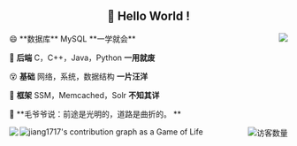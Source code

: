 <h2 align="center">
    👋 Hello World !
</h2>

<img align="right" src="https://github-readme-stats.anuraghazra1.vercel.app/api?username=jiang1717&layout=default"/> 
😄 **数据库** MySQL                     **一学就会**

😤 **后端** C，C++，Java，Python        **一用就废**

😵 **基础** 网络，系统，数据结构         **一片汪洋**

🤪 **框架** SSM，Memcached，Solr        **不知其详**

🌌 **毛爷爷说：前途是光明的，道路是曲折的。 **



<img align='right' src="https://profile-counter.glitch.me/jiang1717/count.svg" alt="访客数量"/>
<img align="left" src="https://github-readme-stats.vercel.app/api/top-langs/?username=jiang1717&layout=default"/>


![jiang1717's contribution graph as a Game of Life](https://github4life.herokuapp.com/jiang1717.gif)
